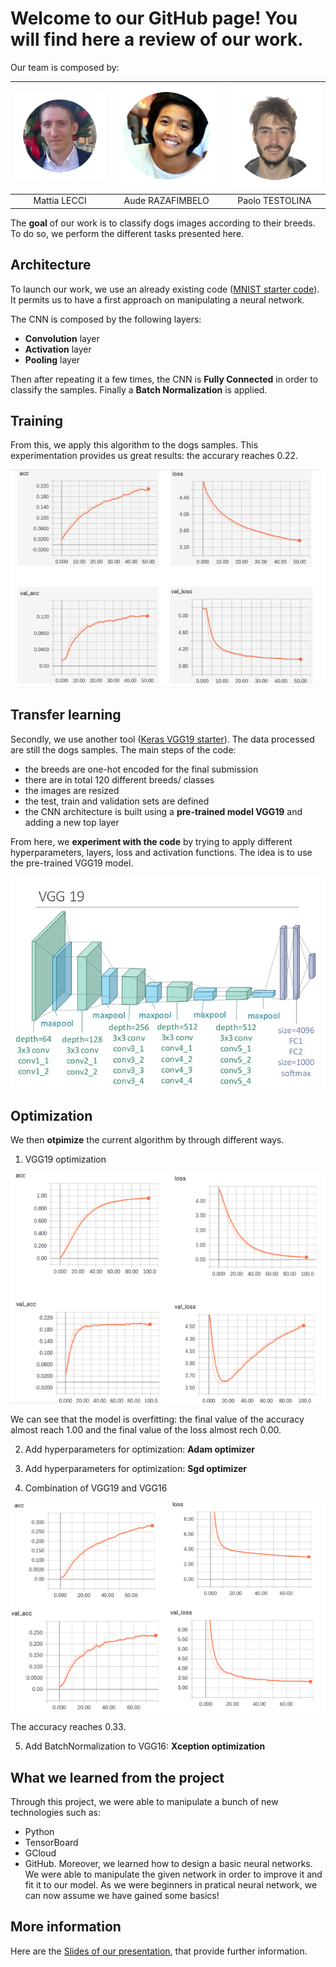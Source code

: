 # Welcome to our GitHub page! You will find here a review of our work.

Our team is composed by:

| ![Mattia-image](https://github.com/telecombcn-dl/2017-dlai-team4/blob/master/images/mattia.png)| ![Aude-image](https://github.com/telecombcn-dl/2017-dlai-team4/blob/master/images/aude.png) | ![Paolo-image](https://github.com/telecombcn-dl/2017-dlai-team4/blob/master/images/paolo.png) |        
| :---: | :---: | :---: | 
| Mattia LECCI | Aude RAZAFIMBELO | Paolo TESTOLINA |

The **goal** of our work is to classify dogs images according to their breeds. To do so, we perform the different tasks presented here.


## Architecture

To launch our work, we use an already existing code ([MNIST starter code](https://github.com/yashk2810/MNIST-Keras/blob/master/Notebook/MNIST_keras_CNN-99.55%25.ipynb)). It permits us to have a first approach on manipulating a neural network. 

The CNN is composed by the following layers: 

* **Convolution** layer
* **Activation** layer
* **Pooling** layer

Then after repeating it a few times, the CNN is **Fully Connected** in order to classify the samples. Finally a **Batch Normalization** is applied.

## Training

From this, we apply this algorithm to the dogs samples. This experimentation provides us great results: the accurary reaches 0.22.

![MNIST best model result - image](https://github.com/telecombcn-dl/2017-dlai-team4/blob/master/images/mnist.png)

## Transfer learning

Secondly, we use another tool ([Keras VGG19 starter](https://www.kaggle.com/orangutan/keras-vgg19-starter/notebook)). The data processed are still the dogs samples. The main steps of the code:

* the breeds are one-hot encoded for the final submission 
* there are in total 120 different breeds/ classes
* the images are resized
* the test, train and validation sets are defined
* the CNN architecture is built using a **pre-trained model VGG19** and adding a new top layer

From here, we **experiment with the code** by trying to apply different hyperparameters, layers, loss and activation functions.
The idea is to use the pre-trained VGG19 model.

![VGG19 model - image](https://github.com/telecombcn-dl/2017-dlai-team4/blob/master/images/vgg19.png)  

## Optimization

 We then **otpimize** the current algorithm by through different ways.

1. VGG19 optimization

![VGG19 results - image](https://github.com/telecombcn-dl/2017-dlai-team4/blob/master/images/vgg19result.png)

We can see that the model is overfitting: the final value of the accuracy almost reach 1.00 and the final value of the loss almost rech 0.00. 

2. Add hyperparameters for optimization: **Adam optimizer**

3. Add hyperparameters for optimization: **Sgd optimizer**

4. Combination of VGG19 and VGG16

![VGG16 results - image](https://github.com/telecombcn-dl/2017-dlai-team4/blob/master/images/vgg16.png)

The accuracy reaches 0.33.

5. Add BatchNormalization to VGG16: **Xception optimization**

## What we learned from the project

Through this project, we were able to manipulate a bunch of new technologies such as:
* Python
* TensorBoard
* GCloud
* GitHub.
Moreover, we learned how to design a basic neural networks. We were able to manipulate the given network in order to improve it and fit it to our model.
As we were beginners in pratical neural network, we can now assume we have gained some basics!

## More information

Here are the [Slides of our presentation](https://docs.google.com/presentation/d/1Ll6pUaIbTFKg-3NNc8YemHoBIV9hcGibhmGtIceK0Rc/edit?usp=sharing), that provide further information.
